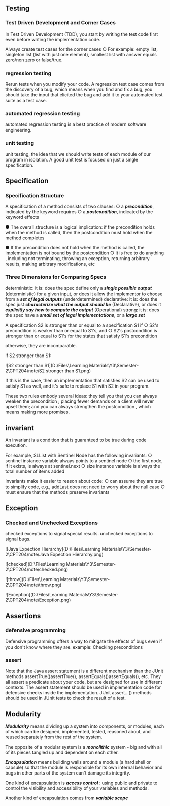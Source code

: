 ## Testing

### Test Driven Development and Corner Cases

In Test Driven Development (TDD), you start by writing the test code first even before writing the implementation code.

Always create test cases for the corner cases
○ For example: empty list, singleton list (list with just one element), smallest list with answer equals zero/non zero or false/true.


### regression testing
Rerun tests when you modify your code.
A regression test case comes from the discovery of a bug, which means when you find and fix a bug, you should take the input that elicited the bug and add it to your automated test suite as a test case.

### automated regression testing
automated regression testing is a best practice of modern software engineering.

### unit testing
unit testing,  the idea that we should write tests of each module of our program in isolation.
A good unit test is focused on just a single specification.


## Specification
### Specification Structure
A specification of a method consists of two clauses:
○ a ***precondition***, indicated by the keyword requires
○ a ***postcondition***, indicated by the keyword effects


● The overall structure is a logical implication:
if the precondition holds when the method is called, then the postcondition must hold when the method completes

● If the precondition does not hold when the method is
called, the implementation is not bound by the
postcondition
	○ It is free to do anything , including not terminating, throwing an exception, returning arbitrary results, making arbitrary modifications, etc

### Three Dimensions for Comparing Specs
deterministic: it is: does the spec define only a ***single possible output*** (deterministic) for a given input, or does it allow the implementor to choose from a ***set of legal outputs*** (underdetermined)
declarative: it is: does the spec just ***characterize what the output should be*** (Declarative), or does it 
***explicitly say how to compute the output*** (Operational)
strong: it is: does the spec have a ***small set of legal implementations***, or a ***large set***



A specification S2 is stronger than or equal to a specification S1 if
○ S2's precondition is weaker than or equal to S1's, and
○ S2's postcondition is stronger than or equal to S1's for the states that satisfy S1's precondition

otherwise, they are incomparable.

if S2 stronger than S1:

![S2 stronger than S1](D:\Files\Learning Materials\Y3\Semester-2\CPT204\note\S2 stronger than S1.png)

If this is the case, then an implementation that satisfies S2 can be used to satisfy S1 as well, and it's safe to replace S1 with S2 in your program.

These two rules embody several ideas: they tell you that you can always weaken the precondition ; placing fewer demands on a client will never upset them; and you can always strengthen the postcondition , which means making more promises.




## invariant
An invariant is a condition that is guaranteed to be true during code execution.

For example, SLList with Sentinel Node has the following invariants:
○ sentinel instance variable always points to a sentinel node
○ the first node, if it exists, is always at sentinel.next
○ size instance variable is always the total number of items added

Invariants make it easier to reason about code:
○ can assume they are true to simplify code, e.g., addLast does not need to worry about the null case
○ must ensure that the methods preserve invariants


## Exception

### Checked and Unchecked Exceptions
checked exceptions to signal special results.
unchecked exceptions to signal bugs.

![Java Expection Hierarchy](D:\Files\Learning Materials\Y3\Semester-2\CPT204\note\Java Expection Hierarchy.png)

![checked](D:\Files\Learning Materials\Y3\Semester-2\CPT204\note\checked.png)

![throw](D:\Files\Learning Materials\Y3\Semester-2\CPT204\note\throw.png)

![Exception](D:\Files\Learning Materials\Y3\Semester-2\CPT204\note\Exception.png)


## Assertions
### defensive programming
Defensive programming offers a way to mitigate the effects of bugs even if you don't know where they are.
example: Checking preconditions

### assert
Note that the Java assert statement is a different mechanism than the JUnit methods assertTrue()assertTrue(), assertEquals()assertEquals(), etc.
They all assert a predicate about your code, but are designed for use in different contexts.
The assert statement should be used in implementation code for defensive checks inside the implementation.
JUnit assert...() methods should be used in JUnit tests to check the result of a test.

## Modularity
***Modularity*** means dividing up a system into components, or modules, each of which can be designed, implemented, tested, reasoned about, and reused separately from the rest of the system.

The opposite of a modular system is a ***monolithic*** system - big and with all of its pieces tangled up and dependent on each other.

***Encapsulation*** means building walls around a module (a hard shell or capsule) so that the module is responsible for its own internal behavior and bugs in other parts of the system can't damage its integrity.

One kind of encapsulation is ***access control*** : using public and private to control the visibility and accessibility of your variables and methods.

Another kind of encapsulation comes from ***variable scope***

